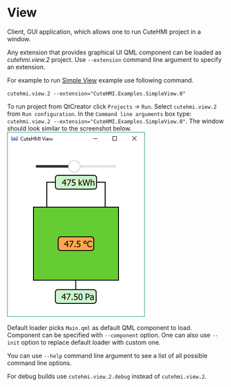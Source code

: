 # View

Client, GUI application, which allows one to run CuteHMI project in a window.

Any extension that provides graphical UI QML component can be loaded as *cutehmi.view.2* project. Use `--extension` command line
argument to specify an extension.

For example to run [Simple View](../../../../extensions/CuteHMI/Examples/SimpleView.0) example use following command.
```
cutehmi.view.2 --extension="CuteHMI.Examples.SimpleView.0"
```

To run project from QtCreator click `Projects` -> `Run`. Select `cutehmi.view.2` from `Run configuration`. In the
`Command line arguments` box type: `cutehmi.view.2 --extension="CuteHMI.Examples.SimpleView.0"`.
The window should look similar to the screenshot below.
![SimpleView screenshot](doc/SimpleView.png)

Default loader picks `Main.qml` as default QML component to load. Component can be specified with `--component` option. One can also
use `--init` option to replace default loader with custom one.

You can use `--help` command line argument to see a list of all possible command line options.

For debug builds use `cutehmi.view.2.debug` instead of `cutehmi.view.2`.
